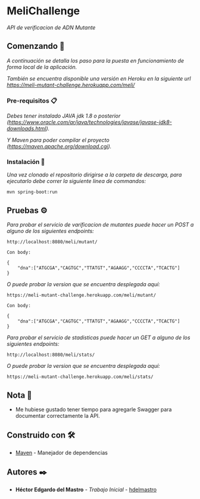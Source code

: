 # MeliChallenge

_API de verificacion de ADN Mutante_

## Comenzando 🚀

_A continuación se detalla los paso para la puesta en funcionamiento de forma local de la aplicación._

_También se encuentra disponible una versión en Heroku en la siguiente url https://meli-mutant-challenge.herokuapp.com/meli/_

### Pre-requisitos 📋

_Debes tener instalado JAVA jdk 1.8 o posterior (https://www.oracle.com/ar/java/technologies/javase/javase-jdk8-downloads.html)._

_Y Maven para poder compilar el proyecto (https://maven.apache.org/download.cgi)._


### Instalación 🔧

_Una vez clonado el repositorio dirigirse a la carpeta de descarga, para ejecutarlo debe correr la siguiente linea de commandos:_

```
mvn spring-boot:run
```

## Pruebas ⚙️

_Para probar el servicio de varificacion de mutantes puede hacer un POST a alguno de los siguientes endpoints:_

```
http://localhost:8080/meli/mutant/

Con body:

{ 
	"dna":["ATGCGA","CAGTGC","TTATGT","AGAAGG","CCCCTA","TCACTG"]
}

```

_O puede probar la version que se encuentra desplegada aquí:_

```
https://meli-mutant-challenge.herokuapp.com/meli/mutant/

Con body:

{ 
	"dna":["ATGCGA","CAGTGC","TTATGT","AGAAGG","CCCCTA","TCACTG"]
}

```

_Para probar el servicio de stadisticas puede hacer un GET a alguno de los siguientes endpoints:_

```
http://localhost:8080/meli/stats/

```

_O puede probar la version que se encuentra desplegada aquí:_

```
https://meli-mutant-challenge.herokuapp.com/meli/stats/

```


## Nota 📄 

* Me hubiese gustado tener tiempo para agregarle Swagger para documentar correctamente la API.

## Construido con 🛠️

* [Maven](https://maven.apache.org/) - Manejador de dependencias

## Autores ✒️

* **Héctor Edgardo del Mastro** - *Trabajo Inicial* - [hdelmastro](https://github.com/hdelmastro)

